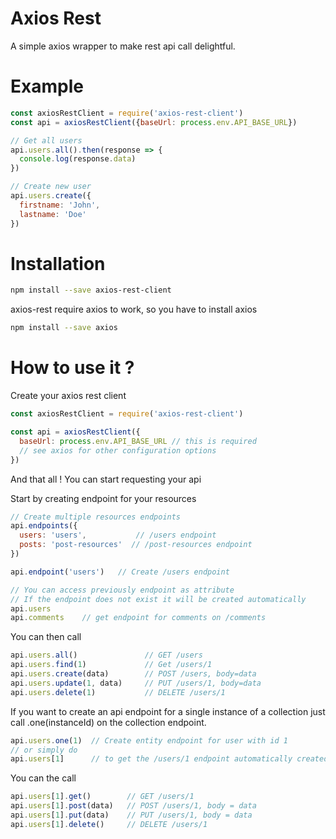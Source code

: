 # Axios Rest
A simple axios wrapper to make rest api call delightful.

# Example

```javascript
const axiosRestClient = require('axios-rest-client')
const api = axiosRestClient({baseUrl: process.env.API_BASE_URL})

// Get all users
api.users.all().then(response => {
  console.log(response.data)
})

// Create new user
api.users.create({
  firstname: 'John',
  lastname: 'Doe'
})
```


# Installation

```bash
npm install --save axios-rest-client
```

axios-rest require axios to work, so you have to install axios

```bash
npm install --save axios
```

# How to use it ?

Create your axios rest client

```javascript
const axiosRestClient = require('axios-rest-client')

const api = axiosRestClient({
  baseUrl: process.env.API_BASE_URL // this is required
  // see axios for other configuration options
})
```

And that all ! You can start requesting your api

Start by creating endpoint for your resources

```javascript
// Create multiple resources endpoints
api.endpoints({
  users: 'users',           // /users endpoint
  posts: 'post-resources'  // /post-resources endpoint
})

api.endpoint('users')   // Create /users endpoint

// You can access previously endpoint as attribute
// If the endpoint does not exist it will be created automatically
api.users
api.comments    // get endpoint for comments on /comments
```

You can then call

```javascript
api.users.all()               // GET /users
api.users.find(1)             // Get /users/1
api.users.create(data)        // POST /users, body=data
api.users.update(1, data)     // PUT /users/1, body=data
api.users.delete(1)           // DELETE /users/1
```

If you want to create an api endpoint for a single instance of a collection
just call .one(instanceId) on the collection endpoint.

```javascript
api.users.one(1)  // Create entity endpoint for user with id 1
// or simply do
api.users[1]      // to get the /users/1 endpoint automatically created for you
```

You can the call

```javascript
api.users[1].get()        // GET /users/1
api.users[1].post(data)   // POST /users/1, body = data
api.users[1].put(data)    // PUT /users/1, body = data
api.users[1].delete()     // DELETE /users/1
```
